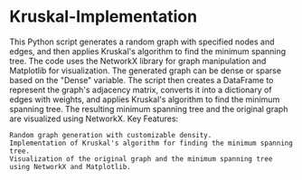 # Kruskal-Implementation

This Python script generates a random graph with specified nodes and edges, and then applies Kruskal's algorithm to find the minimum spanning tree. The code uses the NetworkX library for graph manipulation and Matplotlib for visualization. The generated graph can be dense or sparse based on the "Dense" variable. The script then creates a DataFrame to represent the graph's adjacency matrix, converts it into a dictionary of edges with weights, and applies Kruskal's algorithm to find the minimum spanning tree. The resulting minimum spanning tree and the original graph are visualized using NetworkX.
Key Features:

    Random graph generation with customizable density.
    Implementation of Kruskal's algorithm for finding the minimum spanning tree.
    Visualization of the original graph and the minimum spanning tree using NetworkX and Matplotlib.
